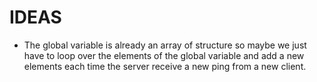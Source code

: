 # IDEAS

- The global variable is already an array of structure so maybe we just have to loop over the
elements of the global variable and add a new elements each time the server receive a new ping
from a new client.
